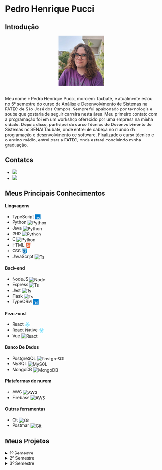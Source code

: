 # Pedro Henrique Pucci

## Introdução

<div align="center"><img src="./media/me.jpg" alt="aplicação rodando" height="30%" width="30%"></div> <br>

Meu nome é Pedro Henrique Pucci, moro em Taubaté, e atualmente estou no 5º semestre do curso de Análise e Desenvolvimento de Sistemas na FATEC de São José dos Campos. Sempre fui apaixonado por tecnologia e soube que gostaria de seguir carreira nesta área. Meu primeiro contato com a programação foi em um workshop oferecido por uma empresa na minha cidade. Depois disso, participei do curso Técnico de Desenvolvimento de Sistemas no SENAI Taubaté, onde entrei de cabeça no mundo da programação e desenvolvimento de software. Finalizado o curso técnico e o ensino médio, entrei para a FATEC, onde estarei concluindo minha graduação.

## Contatos
* <a href="https://github.com/pedro11pucci"><img src="https://img.shields.io/badge/GitHub-100000?style=for-the-badge&logo=github&logoColor=white"/></a>
* <a href="https://www.linkedin.com/in/pedro-p-122962234/" target="_blank"><img src="https://img.shields.io/badge/LinkedIn-0077B5?style=for-the-badge&logo=linkedin&logoColor=white"/></a>

## Meus Principais Conhecimentos

#### Linguagens
- TypeScript <img align="center" alt="Ts" height="18" width="18" src="https://raw.githubusercontent.com/devicons/devicon/master/icons/typescript/typescript-plain.svg">
- Python <img align="center" alt="Python" height="18" width="18" src="https://cdn.jsdelivr.net/gh/devicons/devicon@latest/icons/python/python-original.svg" />
- Java <img align="center" alt="Python" height="18" width="18" src="https://user-images.githubusercontent.com/25181517/117201156-9a724800-adec-11eb-9a9d-3cd0f67da4bc.png" />
- PHP <img align="center" alt="Python" height="18" width="18" src="https://user-images.githubusercontent.com/25181517/183570228-6a040b9f-3ddf-47a2-a201-743121dac664.png" />
- C <img align="center" alt="Python" height="18" width="18" src="https://user-images.githubusercontent.com/25181517/192106070-46255bcf-65e6-4c6b-a296-bf8d0d8fb2a7.png" />
- HTML <img align="center" alt="HTML" height="18" width="18" src="https://raw.githubusercontent.com/devicons/devicon/master/icons/html5/html5-original.svg">
- CSS <img align="center" alt="CSS" height="18" width="18" src="https://raw.githubusercontent.com/devicons/devicon/master/icons/css3/css3-original.svg">
- JavaScript <img align="center" alt="Ts" height="18" width="18" src="https://user-images.githubusercontent.com/25181517/117447155-6a868a00-af3d-11eb-9cfe-245df15c9f3f.png">

#### Back-end
- NodeJS <img align="center" alt="Node" height="18" width="18" src="https://cdn.jsdelivr.net/gh/devicons/devicon@latest/icons/nodejs/nodejs-plain-wordmark.svg" />
- Express <img align="center" alt="Ts" height="18" width="18" src="https://user-images.githubusercontent.com/25181517/183859966-a3462d8d-1bc7-4880-b353-e2cbed900ed6.png">
- Jest <img align="center" alt="Ts" height="18" width="18" src="https://user-images.githubusercontent.com/25181517/187955005-f4ca6f1a-e727-497b-b81b-93fb9726268e.png">
- Flask <img align="center" alt="Ts" height="18" width="18" src="https://user-images.githubusercontent.com/25181517/183423775-2276e25d-d43d-4e58-890b-edbc88e915f7.png">
- TypeORM <img align="center" alt="Ts" height="18" width="18" src="https://raw.githubusercontent.com/devicons/devicon/master/icons/typescript/typescript-plain.svg">

#### Front-end

- React <img align="center" alt="React" height="18" width="18" src="https://raw.githubusercontent.com/devicons/devicon/master/icons/react/react-original.svg">
- React Native <img align="center" alt="React Native" height="18" width="18" src="https://raw.githubusercontent.com/devicons/devicon/master/icons/react/react-original.svg">
- Vue <img align="center" alt="React" height="18" width="18" src="https://user-images.githubusercontent.com/25181517/117448124-a2da9800-af3e-11eb-85d2-bd1b69b65603.png">
  
#### Banco De Dados
- PostgreSQL <img align="center" alt="PostgreSQL" height="18" width="18" src="https://cdn.jsdelivr.net/gh/devicons/devicon@latest/icons/postgresql/postgresql-original.svg" />
- MySQL <img align="center" alt="MySQL" height="18" width="18" src="https://cdn.jsdelivr.net/gh/devicons/devicon@latest/icons/mysql/mysql-original.svg" />
- MongoDB <img align="center" alt="MongoDB" height="18" width="18" src="https://cdn.jsdelivr.net/gh/devicons/devicon@latest/icons/mongodb/mongodb-original.svg" />

#### Plataformas de nuvem
- AWS <img align="center" alt="AWS" height="18" width="18" src="https://cdn.jsdelivr.net/gh/devicons/devicon@latest/icons/amazonwebservices/amazonwebservices-plain-wordmark.svg" />
- Firebase <img align="center" alt="AWS" height="18" width="18" src="https://user-images.githubusercontent.com/25181517/189716855-2c69ca7a-5149-4647-936d-780610911353.png" />

#### Outras ferramentas
- Git <img align="center" alt="Git" height="18" width="18" src="https://cdn.jsdelivr.net/gh/devicons/devicon@latest/icons/git/git-original.svg" />
- Postman <img align="center" alt="Git" height="18" width="18" src="https://user-images.githubusercontent.com/25181517/192109061-e138ca71-337c-4019-8d42-4792fdaa7128.png" />


## Meus Projetos

<details>
<summary>1º Semestre</summary>
</br>

***08/2022*** <br>
***FATEC São José dos Campos*** <br>
A proposta do projeto era desenvolver uma aplicação para gerenciar os chamados de ordens de serviços dos computadores dos laboratórios da FATEC. <br>
Para isso, desenvolvimos um site que exibe todos os laboratórios da faculdade e todos os computadores que estão neles. Também é possível visualizar quais computadores tem problemas relatados e se uma ordem de serviço já foi aberta para ele. Também é possível entrar no modo Técnico, onde o usuário pode visualizar as ordens de serviços abertas, fechá-las quando o problema for reparado e ainda reorganizar a disposição dos computadores nos laboratórios através do editor de laboratórios, além de uma tela de estatísticas exibindo os problemas mais comums, quais computadores são mais afetados, quais laboratórios recebem mais chamados e mais. <br>

**[Repositório](https://github.com/pedro11pucci/API_MirageGroup)** <br>

<div align="center"><img src="./media/mvp-sprint4.gif" alt="aplicação rodando" height="80%" width="80%"></div>

### Tecnologias Utilizadas <br>

- Python <img align="center" alt="Python" height="18" width="18" src="https://cdn.jsdelivr.net/gh/devicons/devicon@latest/icons/python/python-original.svg" />: A linguagem Python foi usada para todas as funções de backend, desde criação de rotas até conexões com o banco de dados.
- Flask <img align="center" alt="Ts" height="18" width="18" src="https://user-images.githubusercontent.com/25181517/183423775-2276e25d-d43d-4e58-890b-edbc88e915f7.png">: O framework Flask foi utilizado para criar as rotas, tanto do frontend quanto do backend.
- HTML <img align="center" alt="HTML" height="18" width="18" src="https://raw.githubusercontent.com/devicons/devicon/master/icons/html5/html5-original.svg"> CSS <img align="center" alt="CSS" height="18" width="18" src="https://raw.githubusercontent.com/devicons/devicon/master/icons/css3/css3-original.svg"> JavaScript <img align="center" alt="Ts" height="18" width="18" src="https://user-images.githubusercontent.com/25181517/117447155-6a868a00-af3d-11eb-9cfe-245df15c9f3f.png">: O HTML, CSS e JavaScript foram usados para fazer o frontend, desde o layout das páginas, a estilização dos elementos e as funcionalidades mais complexas, como o editor de laboratórios.
- MySQL <img align="center" alt="MySQL" height="18" width="18" src="https://cdn.jsdelivr.net/gh/devicons/devicon@latest/icons/mysql/mysql-original.svg" />: O banco de dados MySQL foi usado para armazenar os dados da aplicação. Esses são os laboratórios que existem, quais computadores estão em quais laboratórios, problemas relatados nesses computadores, a disposição deles nos laboratórios, os chamados abertos, os chamados fechados e as estatísticas.

### Minhas Contribuições Pessoais <br>

- **Criação do banco de dados**: Fui o responsável por modelar o banco de dados, criar as relações entre as entidades e implementá-lo na aplicação.
- **Sistema de chamados**: Trabalhei no sistema de abertura e fechamento de chamados, que permite o usuário visualizar os computadores do laboratório, escolher o que apresenta defeitos, reportar o defeito dele, exibir ao usuário técnico qual computador de qual laboratório está com qual defeito e fechar o chamado após o problema ser resolvido.
- **Editor de laboratórios**: Criei o editor de laboratórios, que permite reorganizar a disposição dos computadores de um laboratório, assim como adicionar ou remover computadores dele, e salvar as alterações de modo que elas sejam exibidas para os usuários não-técnicos.

### Hard Skills

- Utilização do **Flask** <img align="center" alt="Ts" height="18" width="18" src="https://user-images.githubusercontent.com/25181517/183423775-2276e25d-d43d-4e58-890b-edbc88e915f7.png"> para criação de rotas da aplicação, utilizando diferentes métodos HTTP e parâmetros de URL e de requisição.
- Utilização do **JavaScript DOM** <img align="center" alt="Ts" height="18" width="18" src="https://user-images.githubusercontent.com/25181517/117447155-6a868a00-af3d-11eb-9cfe-245df15c9f3f.png"> para a criação de funcionalidades dinâmicas com interação do usuário.
- **Transações** complexas com o banco de dados **MySQL** <img align="center" alt="MySQL" height="18" width="18" src="https://cdn.jsdelivr.net/gh/devicons/devicon@latest/icons/mysql/mysql-original.svg" />

### Soft Skills

- **Gerenciamento de uma equipe Scrum**: Utilizamos a metodologia ágil Scrum para desenvolver o projeto, o que requiriu um comprometimento e regularidade de presença em dailys e entrega de tasks de todos os membros da equipe.
- **Scrum Master**: Como o Scrum Master da equipe, precisei estar atento as contribuições de todos os membros do projeto, para garantir que tudo estava de acordo com o planejamento da sprint e, caso necessário, oferecer minha ajuda.

</details>

<details>
<summary>2º Semestre</summary>
</br>

***08/2022*** <br>
***FATEC São José dos Campos*** <br>
A proposta do projeto era desenvolver uma plataforma de gestão de salas de aula, como poder registrar alunos, turmas, atribuições de tarefas e distribuição de notas. <br>
Para isso, criamos uma aplicação desktop que é possível de ser instalada em qualquer computador para que o professor possa gerenciar suas turmas de qualquer lugar.

**[Repositório](https://github.com/pedro11pucci/API_MirageGroup_2sem)** <br>

<div align="center"><img src="./media/api2.gif" alt="aplicação rodando" height="80%" width="80%"></div>

### Tecnologias Utilizadas <br>

- Java <img align="center" alt="Java" height="18" width="18" src="https://user-images.githubusercontent.com/25181517/117201156-9a724800-adec-11eb-9a9d-3cd0f67da4bc.png" />: A linguagem Java, junto com o framework Java Swing, foi utilizada para criar toda a base da aplicação, desde a interface até as conexões com o banco de dados.
- MySQL <img align="center" alt="MySQL" height="18" width="18" src="https://cdn.jsdelivr.net/gh/devicons/devicon@latest/icons/mysql/mysql-original.svg" />: O banco de dados MySQL foi usado para armazenar os dados da aplicação. Esses são os alunos cadastrados, as turmas, as atividades e as notas.

### Minhas Contribuições Pessoais <br>

- **Criação do banco de dados**: Fui o responsável por modelar o banco de dados, criar as relações entre as entidades e implementá-lo na aplicação.
- **Atribuição de tarefas**: Fui o responsável por criar o sistema de atribuição de tarefas aos alunos das turmas.

### Hard Skills

- Utilização do **Java Swing** <img align="center" alt="Ts" height="18" width="18" src="https://user-images.githubusercontent.com/25181517/117201156-9a724800-adec-11eb-9a9d-3cd0f67da4bc.png"> para criação de interface de uma aplicação desktop, algo que não estávamos acostumados a fazer.

### Soft Skills

- **Gerenciamento de uma equipe Scrum**: Utilizamos a metodologia ágil Scrum para desenvolver o projeto, o que requiriu um comprometimento e regularidade de presença em dailys e entrega de tasks de todos os membros da equipe.

</details>

<details>
<summary>3º Semestre</summary>
</br>

***08/2022*** <br>
***IONIC Health*** <br>
A proposta do projeto era desenvolver uma aplicação para fazer a gestão de equipes, de processos de desenvolvimento, de tasks e de armazenação das evidências dessas tasks. <br>
Para isso, desenvolvimos uma aplicação onde o usuário pode logar, visualizar suas equipes, os processos aos quais ele está atribuído, quais tasks e deve realizar e armazenar evidências do cumprimento dessas tasks. Pode também logar um usuário gestor, que pode cadastrar novos usuários, criar novas equipes, novos processos, atribuir equipes a estes processos e criar tasks dentro dos mesmos. <br>

**[Repositório](https://github.com/pedro11pucci/API_MirageGroup_3sem)** <br>

[<img src="https://img.youtube.com/vi/lc2X6gtJVtY/maxresdefault.jpg" width="80%" height="80%" />](https://youtu.be/lc2X6gtJVtY)

### Tecnologias Utilizadas <br>

- TypeScript <img align="center" alt="TypeScript" height="18" width="18" src="https://raw.githubusercontent.com/devicons/devicon/master/icons/typescript/typescript-plain.svg" />: O TypeScript foi utilizado tanto no backend, para criar a API REST que se conecta com o banco de dados, quanto no frontend, para desenvolver a interface do site utilizando React.
- React <img align="center" alt="MySQL" height="18" width="18" src="https://raw.githubusercontent.com/devicons/devicon/master/icons/react/react-original.svg" />: O React foi utilizado para desenvolver o frontend da aplicação.
- Express <img align="center" alt="Ts" height="18" width="18" src="https://user-images.githubusercontent.com/25181517/183859966-a3462d8d-1bc7-4880-b353-e2cbed900ed6.png">: O Express foi o framework web utilizado para criar e rodar o backend da aplicação.
- TypeORM <img align="center" alt="Ts" height="18" width="18" src="https://raw.githubusercontent.com/devicons/devicon/master/icons/typescript/typescript-plain.svg">: O TypeORM foi utilizado para fazer o mapeamento a relação das entidades do banco de dados com o aplicativo e fazer as transações com o banco de dados.
- MySQL <img align="center" alt="MySQL" height="18" width="18" src="https://cdn.jsdelivr.net/gh/devicons/devicon@latest/icons/mysql/mysql-original.svg" />: O banco de dados MySQL foi usado para armazenar os dados da aplicação. Esses são os laboratórios que existem, quais computadores estão em quais laboratórios, problemas relatados nesses computadores, a disposição deles nos laboratórios, os chamados abertos, os chamados fechados e as estatísticas.
- AWS <img align="center" alt="AWS" height="18" width="18" src="https://cdn.jsdelivr.net/gh/devicons/devicon@latest/icons/amazonwebservices/amazonwebservices-plain-wordmark.svg" />: Utilizamos o serviço S3 da plataforma AWS para fazer o armazenamento dos arquivos de evidências das tasks.

### Minhas Contribuições Pessoais <br>

- **Criação do banco de dados**: Fui o responsável por modelar o banco de dados, criar as relações entre as entidades e implementá-lo na aplicação.
- **Armazenamento de evidências**: Criei o sistema de armazenamento das evidências das tasks, que faz o upload de arquivos através de uma requisição para uma instância S3 da AWS e depois armazena o link de acesso do arquivo armazenado no banco de dados MySQL.

### Hard Skills

- Utilização de serviços **AWS** <img align="center" alt="AWS" height="18" width="18" src="https://cdn.jsdelivr.net/gh/devicons/devicon@latest/icons/amazonwebservices/amazonwebservices-plain-wordmark.svg" /> que são externos a aplicação principal.

### Soft Skills

- **Gerenciamento de uma equipe Scrum**: Utilizamos a metodologia ágil Scrum para desenvolver o projeto, o que requiriu um comprometimento e regularidade de presença em dailys e entrega de tasks de todos os membros da equipe.
- **Scrum Master**: Como o Scrum Master da equipe, precisei estar atento as contribuições de todos os membros do projeto, para garantir que tudo estava de acordo com o planejamento da sprint e, caso necessário, oferecer minha ajuda.

</details>
